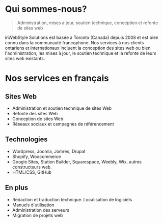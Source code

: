 # Qui sommes-nous?

> Administration, mises à jour, soutien technique, conception et refonte de sites web

inWebStyle Solutions est basée à Toronto (Canada) depuis 2008 et est bien connu dans la communauté francophone. Nos services à nos clients ontariens et internationaux incluent la conception des sites web ou bien l'administration, les mises à jour, le soutien technique et la refonte de leurs sites  web  existants. 

# Nos services en français

## Sites Web

- Administration et soutien technique de sites Web
- Refonte des sites Web
- Conception de sites Web
- Réseaux sociaux et campagnes de référencement

## Technologies

- Wordpress, Joomla, Jomres, Drupal
- Shopify, Woocommerce
- Google Sites, Station Builder, Squarespace, Weebly, Wix, autres constructeurs web.
- HTML/CSS, GitHub

## En plus
- Redaction et traduction technique. Localisation de logiciels
- Manuels d'utilisation 
- Administration des serveurs
- Migration de projets web
